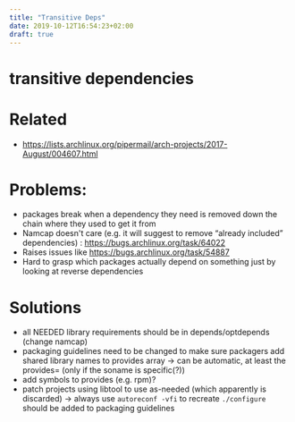 ```yaml
---
title: "Transitive Deps"
date: 2019-10-12T16:54:23+02:00
draft: true
---
```


# transitive dependencies

# Related
* https://lists.archlinux.org/pipermail/arch-projects/2017-August/004607.html


# Problems: 
* packages break when a dependency they need is removed down the chain where they used to get it from
* Namcap doesn't care (e.g. it will suggest to remove “already included” dependencies) : https://bugs.archlinux.org/task/64022
* Raises issues like https://bugs.archlinux.org/task/54887
* Hard to grasp which packages actually depend on something just by looking at reverse dependencies

# Solutions
* all NEEDED library requirements should be in depends/optdepends (change namcap)
* packaging guidelines need to be changed to make sure packagers add shared library names to provides array
-> can be automatic, at least the provides= (only if the soname is specific(?))
* add symbols to provides (e.g. rpm)?
* patch projects using libtool to use as-needed (which apparently is discarded)
-> always use `autoreconf -vfi` to recreate `./configure` should be added to packaging guidelines

